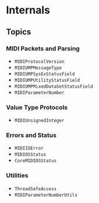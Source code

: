 # Internals

## Topics

### MIDI Packets and Parsing

- ``MIDIProtocolVersion``
- ``MIDIUMPMessageType``
- ``MIDIUMPSysExStatusField``
- ``MIDIUMPUtilityStatusField``
- ``MIDIUMPMixedDataSetStatusField``
- ``MIDIParameterNumber``

### Value Type Protocols

- ``MIDIUnsignedInteger``

### Errors and Status

- ``MIDIIOError``
- ``MIDIOSStatus``
- ``CoreMIDIOSStatus``

### Utilities

- ``ThreadSafeAccess``
- ``MIDIParameterNumberUtils``
